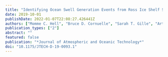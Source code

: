 ```yaml
---
title: "Identifying Ocean Swell Generation Events from Ross Ice Shelf Seismic Data"
date: 2019-10-01
publishDate: 2022-01-07T22:08:27.426441Z
authors: ["Momme C. Hell", "Bruce D. Cornuelle", "Sarah T. Gille", "Arthur J. Miller", "Peter D. Bromirski"]
publication_types: ["2"]
abstract: ""
featured: false
publication: "*Journal of Atmospheric and Oceanic Technology*"
doi: "10.1175/JTECH-D-19-0093.1"
---
```


